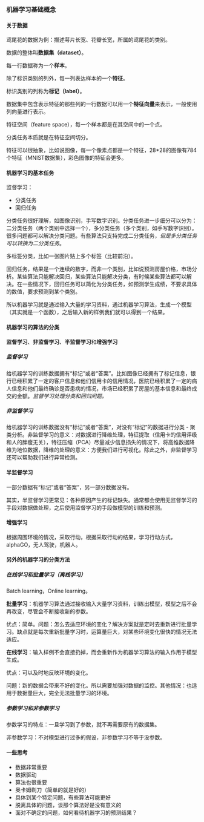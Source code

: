 ### 机器学习基础概念

#### 关于数据

鸢尾花的数据为例：描述萼片长宽、花瓣长宽，所属的鸢尾花的类别。

数据的整体叫**数据集（dataset）**。

每一行数据称为一个**样本**。

除了标识类别的列外，每一列表达样本的一个**特征**。

标识类别的列称为**标记（label）**。

数据集中包含表示特征的那些列的一行数据可以用一个**特征向量**来表示，一般使用列向量进行表示。

特征空间（feature space），每一个样本都是在其空间中的一个点。

分类任务本质就是在特征空间切分。

特征可以很抽象，比如说图像，每一个像素点都是一个特征，28*28的图像有784个特征（MNIST数据集），彩色图像的特征会更多。

#### 机器学习的基本任务

监督学习：

- 分类任务
- 回归任务

分类任务很好理解，如图像识别，手写数字识别。分类任务进一步细分可以分为：二分类任务（两个类别中选择一个），多分类任务（多个类别，如手写数字识别）。很多问题都可以解决分类问题。有些算法只支持完成二分类任务，*但是多分类任务可以转换为二分类任务*。

多标签分类，比如一张图片贴上多个标签（比较前沿）。

回归任务，结果是一个连续的数字，而非一个类别，比如说预测房屋价格，市场分析。某些算法只能解决回归，某些算法只能解决分类，有时候某些算法都可以解决。在一些情况下，回归任务可以简化为分类任务，如预测学生成绩，不要求具体的数值，要求预测到某个类别。

所以机器学习就是通过输入大量的学习资料，通过机器学习算法，生成一个模型（其实就是一个函数），之后输入新的样例我们就可以得到一个结果。

#### 机器学习的算法的分类

**监督学习**、**非监督学习**、**半监督学习**和**增强学习**

##### 监督学习

给机器学习的训练数据拥有“标记”或者“答案”。比如图像已经拥有了标记信息，银行已经积累了一定的客户信息和他们信用卡的信用情况，医院已经积累了一定的病人信息和他们最终确诊是否患病的情况，市场已经积累了房屋的基本信息和最终成交的金额。*监督学习处理分类和回归问题。*

##### 非监督学习

给机器学习的训练数据没有“标记”或者“答案”，对没有“标记”的数据进行分类 - 聚类分析。非监督学习的意义：对数据进行降维处理，特征提取（信用卡的信用评级和人的胖瘦无关），特征压缩（PCA）尽量减少信息损失的情况下，将高维数据降维为地位数据，降维的处理的意义：方便我们进行可视化。除此之外，非监督学习还可以帮助我们进行异常检测。

#### 半监督学习

一部分数据有“标记”或者“答案”，另一部分数据没有。

其实，半监督学习更常见：各种原因产生的标记缺失。通常都会使用无监督学习的手段对数据做处理，之后使用监督学习的手段做模型的训练和预测。

#### 增强学习

根据周围环境的情况，采取行动，根据采取行动的结果，学习行动方式，alphaGO，无人驾驶，机器人。

#### 另外的机器学习的分类方法

##### 在线学习和批量学习（离线学习）

Batch learning，Online learning。

**批量学习**：机器学习算法通过接收输入大量学习资料，训练出模型，模型之后不会再改变，尽管会不断接收新的参数。

优点：简单。问题：怎么去适应环境的变化？解决方案就是定时去重新进行批量学习。缺点就是每次重新批量学习时，运算量巨大，对某些环境变化很快的情况无法适应。

**在线学习**：输入样例不会直接扔掉，而会重新作为机器学习算法的输入作用于模型生成。

优点：可以及时地反映环境的变化。

问题：新的数据会带来不好的变化。所以需要加强对数据的监控。其他情况：也适用于数据量巨大，完全无法批量学习的环境。

##### 参数学习和非参数学习

参数学习的特点：一旦学习到了参数，就不再需要原有的数据集。

非参数学习：不对模型进行过多的假设，非参数学习不等于没参数。

#### 一些思考

- 数据非常重要
- 数据驱动
- 算法也很重要
- 奥卡姆剃刀（简单的就是好的）
- 具体到某个特定问题，有些算法可能更好
- 脱离具体的问题，谈那个算法好是没有意义的
- 面对不确定的问题，如何看待机器学习的预测结果？